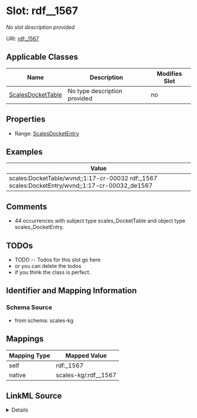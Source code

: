 

# Slot: rdf__1567


_No slot description provided_





URI: [rdf:_1567](http://www.w3.org/1999/02/22-rdf-syntax-ns#_1567)



<!-- no inheritance hierarchy -->





## Applicable Classes

| Name | Description | Modifies Slot |
| --- | --- | --- |
| [ScalesDocketTable](../classes/ScalesDocketTable.md) | No type description provided |  no  |







## Properties

* Range: [ScalesDocketEntry](../classes/ScalesDocketEntry.md)






## Examples

| Value |
| --- |
| scales:DocketTable/wvnd;;1:17-cr-00032 rdf:_1567 scales:DocketEntry/wvnd;;1:17-cr-00032_de1567 |

## Comments

* 44 occurrences with subject type scales_DocketTable and object type scales_DocketEntry.

## TODOs

* TODO -- Todos for this slot go here
* or you can delete the todos
* if you think the class is perfect.

## Identifier and Mapping Information







### Schema Source


* from schema: scales-kg




## Mappings

| Mapping Type | Mapped Value |
| ---  | ---  |
| self | rdf:_1567 |
| native | scales-kg/:rdf__1567 |




## LinkML Source

<details>
```yaml
name: rdf__1567
description: No slot description provided
todos:
- TODO -- Todos for this slot go here
- or you can delete the todos
- if you think the class is perfect.
comments:
- 44 occurrences with subject type scales_DocketTable and object type scales_DocketEntry.
examples:
- value: scales:DocketTable/wvnd;;1:17-cr-00032 rdf:_1567 scales:DocketEntry/wvnd;;1:17-cr-00032_de1567
from_schema: scales-kg
rank: 1000
slot_uri: rdf:_1567
alias: rdf__1567
domain_of:
- scales_DocketTable
range: scales_DocketEntry

```
</details>